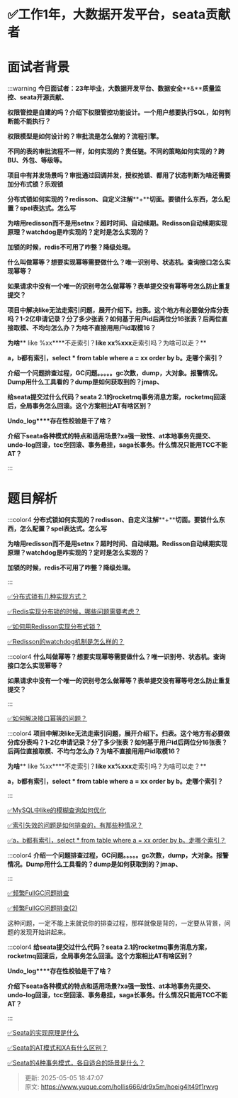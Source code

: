 # ✅工作1年，大数据开发平台，seata贡献者

# 面试者背景




:::warning
**今日面试者：****23****年毕业，大数据开发平台、数据安全****&****质量监控、****seata****开源贡献、**

**权限管控是自建的吗？介绍下权限管控功能设计。一个用户想要执行****SQL****，如何判断能不能执行？**

**权限模型是如何设计的？审批流是怎么做的？流程引擎。**

**不同的表的审批流程不一样，如何实现的？责任链。不同的策略如何实现的？跨****BU****、外包、等级等。**

**项目中有并发场景吗？审批通过回调并发，授权抢锁、都用了状态判断为啥还需要加分布式锁？乐观锁**

**分布式锁如何实现的？****redisson****、自定义注解****+****切面。要锁什么东西，怎么配置？****spel****表达式。怎么写**

**为啥用****redisson****而不是用****setnx****？超时时间、自动续期。****Redisson****自动续期实现原理？****watchdog****是咋实现的？定时是怎么实现的？**

**加锁的时候，****redis****不可用了咋整？降级处理。**

**什么叫做幂等？想要实现幂等需要做什么？唯一识别号、状态机。查询接口怎么实现幂等？**

**如果请求中没有一个唯一的识别号怎么做幂等？表单提交没有幂等号怎么防止重复提交？**

**项目中解决****like****无法走索引问题，展开介绍下。扫表。这个地方有必要做分库分表吗？****1-2****亿申请记录？分了多少张表？如何基于用户****id****后两位分****16****张表？后两位直接取模、不均匀怎么办？为啥不直接用用户****id****取模****16****？**

**为啥**** like %xx****不走索引？****like xx%xxx****走索引吗？为啥可以走？**

**a，****b****都有索引，****select * from table where a = xx order by b****。走哪个索引？**

**介绍一个问题排查过程，****GC****问题。。。。。****gc****次数，****dump****，大对象。报警情况。****Dump****用什么工具看的？****dump****是如何获取到的？****jmap****、**

**给****seata****提交过什么代码？****seata 2.1****的****rocketmq****事务消息方案，****rocketmq****回滚后，全局事务怎么回滚。这个方案相比****AT****有啥区别？**

**Undo_log****存在性校验是干了啥？**

**介绍下seata各种模式的特点和适用场景?xa强一致性、at本地事务先提交、undo-log回滚，tcc空回滚、事务悬挂，saga长事务。什么情况只能用TCC不能AT？**

:::

# 题目解析




:::color4
**分布式锁如何实现的？****redisson****、自定义注解****+****切面。要锁什么东西，怎么配置？****spel****表达式。怎么写**

**为啥用****redisson****而不是用****setnx****？超时时间、自动续期。****Redisson****自动续期实现原理？****watchdog****是咋实现的？定时是怎么实现的？**

**加锁的时候，redis不可用了咋整？降级处理。**

:::



[✅分布式锁有几种实现方式？](https://www.yuque.com/hollis666/dr9x5m/fvnr41#CJQP3)



[✅Redis实现分布锁的时候，哪些问题需要考虑？](https://www.yuque.com/hollis666/dr9x5m/zrney050xgem0voc)



[✅如何用Redisson实现分布式锁？](https://www.yuque.com/hollis666/dr9x5m/gdsvngueclva39ve)



[✅Redisson的watchdog机制是怎么样的？](https://www.yuque.com/hollis666/dr9x5m/fg0f0wh41g8eu5ik)



:::color4
**什么叫做幂等？想要实现幂等需要做什么？唯一识别号、状态机。查询接口怎么实现幂等？**

**如果请求中没有一个唯一的识别号怎么做幂等？表单提交没有幂等号怎么防止重复提交？**

:::



[✅如何解决接口幂等的问题？](https://www.yuque.com/hollis666/dr9x5m/gz2qwl)





:::color4
**项目中解决****like****无法走索引问题，展开介绍下。扫表。这个地方有必要做分库分表吗？****1-2****亿申请记录？分了多少张表？如何基于用户****id****后两位分****16****张表？后两位直接取模、不均匀怎么办？为啥不直接用用户****id****取模****16****？**

**为啥**** like %xx****不走索引？****like xx%xxx****走索引吗？为啥可以走？**

**a，b都有索引，select * from table where a = xx order by b。走哪个索引？**

:::



[✅MySQL中like的模糊查询如何优化](https://www.yuque.com/hollis666/dr9x5m/zrt2y30mhdgiremc)



[✅索引失效的问题是如何排查的，有那些种情况？](https://www.yuque.com/hollis666/dr9x5m/sgkrtodriyoliden#IfVVR)



[✅a，b都有索引，select * from table where a = xx order by b。走哪个索引？](https://www.yuque.com/hollis666/dr9x5m/sopm64dgvu5g2m5h)



:::color4
**介绍一个问题排查过程，GC问题。。。。。gc次数，dump，大对象。报警情况。Dump用什么工具看的？dump是如何获取到的？jmap、**

:::



[✅频繁FullGC问题排查](https://www.yuque.com/hollis666/dr9x5m/iocmzc)



[✅频繁FullGC问题排查(2)](https://www.yuque.com/hollis666/dr9x5m/zpkzwgx4o9g89s8x)



这种问题，一定不能上来就说你的排查过程，那样就像是背的，一定要从背景，问题的发现开始讲起来。



:::color4
**给****seata****提交过什么代码？****seata 2.1****的****rocketmq****事务消息方案，****rocketmq****回滚后，全局事务怎么回滚。这个方案相比****AT****有啥区别？**

**Undo_log****存在性校验是干了啥？**

**介绍下seata各种模式的特点和适用场景?xa强一致性、at本地事务先提交、undo-log回滚，tcc空回滚、事务悬挂，saga长事务。什么情况只能用TCC不能AT？**

:::





[✅Seata的实现原理是什么](https://www.yuque.com/hollis666/dr9x5m/qro9fl9lsiinx1tu)



[✅Seata的AT模式和XA有什么区别？](https://www.yuque.com/hollis666/dr9x5m/fzd9nmraf5krr4m0)



[✅Seata的4种事务模式，各自适合的场景是什么？](https://www.yuque.com/hollis666/dr9x5m/cx86tg6tdhmz1dm9)



> 更新: 2025-05-05 18:47:07  
> 原文: <https://www.yuque.com/hollis666/dr9x5m/hoeig4lt49f1rwvg>